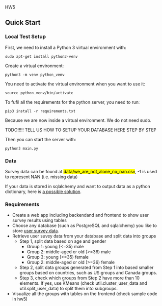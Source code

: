 HW5

## Quick Start
### Local Test Setup
First, we need to install a Python 3 virtual environment with:
```
sudo apt-get install python3-venv
```

Create a virtual environment:
```
python3 -m venv python_venv
```

You need to activate the virtual environment when you want to use it:
```
source python_venv/bin/activate
```

To fufil all the requirements for the python server, you need to run:
```
pip3 install -r requirements.txt
```
Because we are now inside a virtual environment. We do not need sudo.

TODO!!!!! TELL US HOW TO SETUP YOUR DATABASE HERE STEP BY STEP

Then you can start the server with:
```
python3 main.py
```

### Data
Survey data can be found at <mark>data/we_are_not_alone_no_nan.csv</mark>, -1 is used to represent NAN (i.e. missing data)

If your data is stored in sqlalchemy and want to output data as a python dictionary, here is [a possible solution](https://stackoverflow.com/questions/1958219/convert-sqlalchemy-row-object-to-python-dict).

### Requirements
- Create a web app including backendand and frontend to show user survey results using tables
- Choose any database (such as PostgreSQL and sqlalchemy) you like to store [user survey data](data/we_are_not_alone_no_nan.csv).
- Retrieve user suvey data from your database and split data into groups
	- Step 1, split data based on age and gender
		- Group 1: young (<=35) male
		- Group 2: middle-aged or old (>=36) male
		- Group 3: young (<=35) female
		- Group 2: middle-aged or old (>=36) female
	- Step 2, split data groups generated from Step 1 into based smaller groups based on countries, such as US groups and Canada groups.
	- Step 3, check which groups from Step 2 have more than 10 elements. If yes, use KMeans (check util.cluster_user_data and util.split_user_data) to split them into subgroups.
- Visualize all the groups with tables on the frontend (check sample code in hw5)


